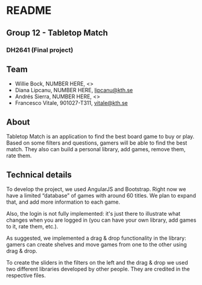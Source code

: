 # README
## Group 12 - Tabletop Match
### DH2641 (Final project)

## Team

* Willie Bock, NUMBER HERE, <>
* Diana Lipcanu, NUMBER HERE, <lipcanu@kth.se>
* Andrés Sierra, NUMBER HERE, <>
* Francesco Vitale, 901027-T311, <vitale@kth.se>

## About
Tabletop Match is an application to find the best board game to buy or play. Based on some filters and questions, gamers will be able to find the best match. They also can build a personal library, add games, remove them, rate them. 

## Technical details
To develop the project, we used AngularJS and Bootstrap. Right now we have a limited “database” of games with around 60 titles. We plan to expand that, and add more information to each game.   

Also, the login is not fully implemented: it's just there to illustrate what changes when you are logged in (you can have your own library, add games to it, rate them, etc.).  

As suggested, we implemented a drag & drop functionality in the library: gamers can create shelves and move games from one to the other using drag & drop. 

To create the sliders in the filters on the left and the drag & drop we used two different libraries developed by other people. They are credited in the respective files. 